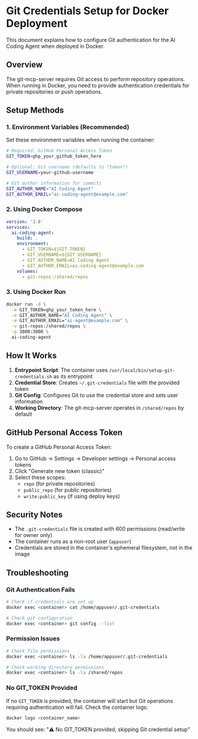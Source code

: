 # Git Credentials Setup for Docker Deployment

This document explains how to configure Git authentication for the AI Coding Agent when deployed in Docker.

## Overview

The git-mcp-server requires Git access to perform repository operations. When running in Docker, you need to provide authentication credentials for private repositories or push operations.

## Setup Methods

### 1. Environment Variables (Recommended)

Set these environment variables when running the container:

```bash
# Required: GitHub Personal Access Token
GIT_TOKEN=ghp_your_github_token_here

# Optional: Git username (defaults to "token")
GIT_USERNAME=your-github-username

# Git author information for commits
GIT_AUTHOR_NAME="AI Coding Agent"
GIT_AUTHOR_EMAIL="ai-coding-agent@example.com"
```

### 2. Using Docker Compose

```yaml
version: '3.8'
services:
  ai-coding-agent:
    build: .
    environment:
      - GIT_TOKEN=${GIT_TOKEN}
      - GIT_USERNAME=${GIT_USERNAME}
      - GIT_AUTHOR_NAME=AI Coding Agent
      - GIT_AUTHOR_EMAIL=ai-coding-agent@example.com
    volumes:
      - git-repos:/shared/repos
```

### 3. Using Docker Run

```bash
docker run -d \
  -e GIT_TOKEN=ghp_your_token_here \
  -e GIT_AUTHOR_NAME="AI Coding Agent" \
  -e GIT_AUTHOR_EMAIL="ai-agent@example.com" \
  -v git-repos:/shared/repos \
  -p 3000:3000 \
  ai-coding-agent
```

## How It Works

1. **Entrypoint Script**: The container uses `/usr/local/bin/setup-git-credentials.sh` as its entrypoint
2. **Credential Store**: Creates `~/.git-credentials` file with the provided token
3. **Git Config**: Configures Git to use the credential store and sets user information
4. **Working Directory**: The git-mcp-server operates in `/shared/repos` by default

## GitHub Personal Access Token

To create a GitHub Personal Access Token:

1. Go to GitHub → Settings → Developer settings → Personal access tokens
2. Click "Generate new token (classic)"
3. Select these scopes:
   - `repo` (for private repositories)
   - `public_repo` (for public repositories)
   - `write:public_key` (if using deploy keys)

## Security Notes

- The `.git-credentials` file is created with 600 permissions (read/write for owner only)
- The container runs as a non-root user (`appuser`)
- Credentials are stored in the container's ephemeral filesystem, not in the image

## Troubleshooting

### Git Authentication Fails
```bash
# Check if credentials are set up
docker exec <container> cat /home/appuser/.git-credentials

# Check git configuration
docker exec <container> git config --list
```

### Permission Issues
```bash
# Check file permissions
docker exec <container> ls -la /home/appuser/.git-credentials

# Check working directory permissions
docker exec <container> ls -la /shared/repos
```

### No GIT_TOKEN Provided
If no `GIT_TOKEN` is provided, the container will start but Git operations requiring authentication will fail. Check the container logs:

```bash
docker logs <container_name>
```

You should see: "⚠️ No GIT_TOKEN provided, skipping Git credential setup"

